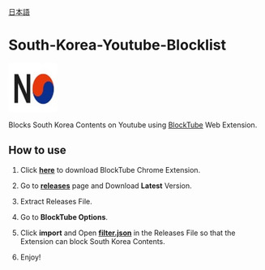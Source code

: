 [日本語](./lang/ja-jp.md)


# South-Korea-Youtube-Blocklist
<a>
  <img src="./pics/nokr.jpg" width="96"/>
</a>

Blocks South Korea Contents on Youtube using [BlockTube](https://github.com/amitbl/blocktube) Web Extension.


## How to use
1. Click **[here](https://chrome.google.com/webstore/detail/blocktube/bbeaicapbccfllodepmimpkgecanonai)** to download BlockTube Chrome Extension.

2. Go to **[releases](https://github.com/nijikasaiko/South-Korea-Youtube-Blocklist/releases)** page and Download **Latest** Version.

2. Extract Releases File.

3. Go to **BlockTube Options**.

4. Click **import** and Open **[filter.json](./filter.json)** in the Releases File so that the Extension can block South Korea Contents.

5. Enjoy!
